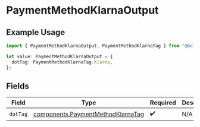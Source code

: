# PaymentMethodKlarnaOutput

## Example Usage

```typescript
import { PaymentMethodKlarnaOutput, PaymentMethodKlarnaTag } from "@boltpay/bolt-typescript-sdk/models/components";

let value: PaymentMethodKlarnaOutput = {
  dotTag: PaymentMethodKlarnaTag.Klarna,
};
```

## Fields

| Field                                                                                  | Type                                                                                   | Required                                                                               | Description                                                                            | Example                                                                                |
| -------------------------------------------------------------------------------------- | -------------------------------------------------------------------------------------- | -------------------------------------------------------------------------------------- | -------------------------------------------------------------------------------------- | -------------------------------------------------------------------------------------- |
| `dotTag`                                                                               | [components.PaymentMethodKlarnaTag](../../models/components/paymentmethodklarnatag.md) | :heavy_check_mark:                                                                     | N/A                                                                                    | klarna                                                                                 |